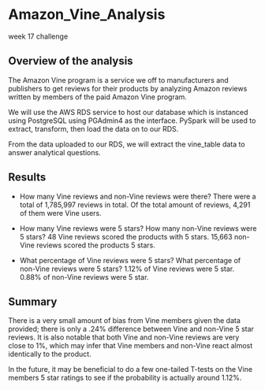 # Amazon_Vine_Analysis
week 17 challenge


## Overview of the analysis

The Amazon Vine program is a service we off to manufacturers and publishers to get reviews for their products by analyzing Amazon reviews written by members of the paid Amazon Vine program.

We will use the AWS RDS service to host our database which is instanced using PostgreSQL using PGAdmin4 as the interface. PySpark will be used to extract, transform, then load the data on to our RDS.

From the data uploaded to our RDS, we will extract the vine_table data to answer analytical questions.

## Results


* How many Vine reviews and non-Vine reviews were there?
    There were a total of 1,785,997 reviews in total. Of the total amount of reviews, 4,291 of them were Vine users.

* How many Vine reviews were 5 stars? How many non-Vine reviews were 5 stars?
    48 Vine reviews scored the products with 5 stars. 
    15,663 non-Vine reviews scored the products 5 stars.

* What percentage of Vine reviews were 5 stars? What percentage of non-Vine reviews were 5 stars?
    1.12% of Vine reviews were 5 star.
    0.88% of non-Vine reviews were 5 star. 

## Summary

There is a very small amount of bias from Vine members given the data provided; there is only a .24% difference between Vine and non-Vine 5 star reviews. It is also notable that both Vine and non-Vine reviews are very close to 1%, which may infer that Vine members and non-Vine react almost identically to the product.

In the future, it may be beneficial to do a few one-tailed T-tests on the Vine members 5 star ratings to see if the probability is actually around 1.12%. 


